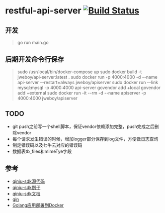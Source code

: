 # restful-api-server [![Build Status](https://travis-ci.org/jweboy/restfult-api-server.svg?branch=master)](https://travis-ci.org/jweboy/restfult-api-server)

## 开发
> go run main.go

## 后期开发命令行保存
> sudo /usr/local/bin/docker-compose up
> sudo docker build -t jweboy/api-server:latest .
> sudo docker run -p 4000:4000 -d --name api-server --restart=always jweboy/apiserver
> sudo docker run --link mysql:mysql -p 4000:4000 api-server
> govendor add +local
> govendor add +external
> sudo docker run -it --rm -d --name apiserver -p 4000:4000 jweboy/apiserver

## TODO

- git push之前写一个shell脚本，保证vendor依赖添加完整，push完成之后删除vendor
- 每个请求发生错误的时候，增加logger部分保存到log文件，方便做日志查询
- 制定错误码以及七牛云对应的错误码
- 数据表tb_files和mimeTye字段

## 参考
- [qiniu-sdk源代码](https://github.com/qiniu/api.v7/blob/master/storage/form_upload.go)
- [qiniu-sdk例子](https://github.com/qiniu/api.v7/blob/master/examples/form_upload_simple.go)
- [qiniu-sdk文档](https://developer.qiniu.com/kodo/sdk/1289/nodejs#server-upload)
- [gin](https://github.com/gin-gonic/gin)
- [Golang应用部署到Docker](https://segmentfault.com/a/1190000013960558#articleHeader3)